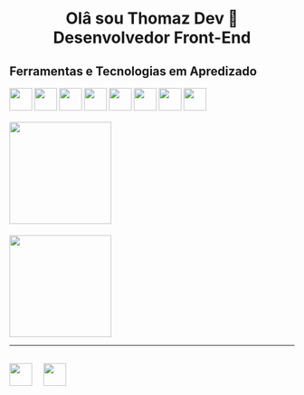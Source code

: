 <h1 align="center">Olâ sou Thomaz Dev 👋 Desenvolvedor Front-End</h1>

<div>
<h2>Ferramentas e Tecnologias em Apredizado</h2>

<div>
<img src="https://cdn.jsdelivr.net/gh/devicons/devicon/icons/html5/html5-original.svg" width="40" height="40"/>
<img src="https://cdn.jsdelivr.net/gh/devicons/devicon/icons/css3/css3-original.svg" width="40" height="40"/>
<img src="https://cdn.jsdelivr.net/gh/devicons/devicon/icons/javascript/javascript-original.svg" width="40" height="40" />
<img src="https://cdn.jsdelivr.net/gh/devicons/devicon/icons/jquery/jquery-original-wordmark.svg" width="40" height="40" />
<img src="https://cdn.jsdelivr.net/gh/devicons/devicon/icons/php/php-original.svg" width="40" height="40" />
<img src="https://cdn.jsdelivr.net/gh/devicons/devicon/icons/mysql/mysql-original-wordmark.svg" width="40" height="40"/>
<img src="https://cdn.jsdelivr.net/gh/devicons/devicon/icons/git/git-original.svg" width="40" height="40"/>
<img src="https://cdn.jsdelivr.net/gh/devicons/devicon/icons/linux/linux-original.svg" width="40" height="40"/>  
</div>
<br>
<img height="180em" src="https://github-readme-stats.vercel.app/api?username=thomazdev2020&amp;show_icons=true&amp;theme=tokyonight"/>
&nbsp;&nbsp;&nbsp;&nbsp;<br><br>
<img height="180em" src="https://github-readme-stats-eight-theta.vercel.app/api/top-langs/?username=thomazdev2020&amp;layout=compact&amp;langs_count=8&amp;theme=tokyonight&amp;include_all_commits=true&amp;count_private=true"/>
<br>
 <hr>
 <br>
<div>
<a href="https://www.instagram.com/thomazdev/"><img src="https://cdn.cdnlogo.com/logos/i/4/instagram.svg" width="40" height="40"></a>&nbsp;&nbsp;&nbsp;&nbsp;
<a href="https://www.youtube.com/channel/UC4GiydD2u-K5r8k0A7cB7LA"><img src="https://cdn.cdnlogo.com/logos/y/57/youtube-icon.svg" width="40" height="40"></a>

</div>
